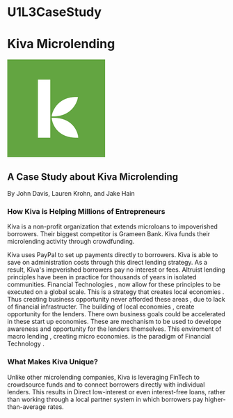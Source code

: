 # U1L3CaseStudy

# Kiva Microlending

![Image](KivaImage.png)

## A Case Study about Kiva Microlending

By John Davis, Lauren Krohn, and Jake Hain

### How Kiva is Helping Millions of Entrepreneurs

Kiva is a non-profit organization that extends microloans to impoverished borrowers. Their biggest competitor is Grameen Bank.  Kiva funds their microlending activity through crowdfunding.

Kiva uses PayPal to set up payments directly to borrowers.  Kiva is able to save on administration costs through this direct lending strategy.  As a result, Kiva's impverished borrowers pay no interest or fees. Altruist lending principles have been in practice for thousands of years in isolated communities. Financial Technologies , now allow for these principles to be executed on a global scale.  This is a strategy that creates  local economies . Thus creating business opportunity never afforded these areas , due to lack of financial infrastructer. The building of local economies , create opportunity for the lenders.  There own business goals could be accelerated in these start up economies.  These are mechanism to be used to develope awareness and opportunity for the lenders themselves. This enviroment of macro lending , creating micro economies. is the paradigm of Financial Technology .  

### What Makes Kiva Unique?

Unlike other microlending companies, Kiva is leveraging FinTech to crowdsource funds and to connect borrowers directly with individual lenders. This results in Direct low-interest or even interest-free loans, rather than working through a local partner system in which borrowers pay higher-than-average rates.
